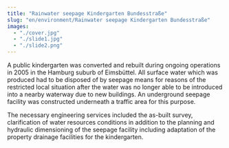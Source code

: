 ```yaml
---
title: "Rainwater seepage Kindergarten Bundesstraße"
slug: "en/environment/Rainwater seepage Kindergarten Bundesstraße"
images:
  - "./cover.jpg"
  - "./slide1.jpg"
  - "./slide2.png"
---
```


A public kindergarten was converted and rebuilt during ongoing
operations in 2005 in the Hamburg suburb of Eimsbüttel. All surface
water which was produced had to be disposed of by seepage means for
reasons of the restricted local situation after the water was no longer
able to be introduced into a nearby waterway due to new buildings. An
underground seepage facility was constructed underneath a traffic area
for this purpose.

The necessary engineering services included the as-built survey,
clarification of water resources conditions in addition to the planning
and hydraulic dimensioning of the seepage facility including adaptation
of the property drainage facilities for the kindergarten.
